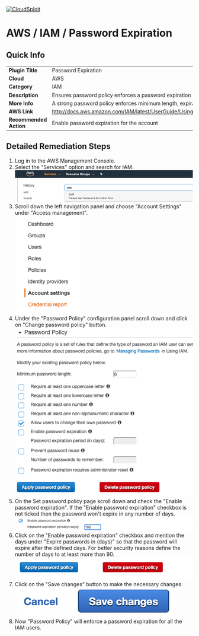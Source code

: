 [![CloudSploit](https://cloudsploit.com/img/logo-new-big-text-100.png "CloudSploit")](https://cloudsploit.com)

# AWS / IAM / Password Expiration

## Quick Info

| | |
|-|-|
| **Plugin Title** | Password Expiration |
| **Cloud** | AWS |
| **Category** | IAM |
| **Description** | Ensures password policy enforces a password expiration |
| **More Info** | A strong password policy enforces minimum length, expirations, reuse, and symbol usage |
| **AWS Link** | http://docs.aws.amazon.com/IAM/latest/UserGuide/Using_ManagingPasswordPolicies.html |
| **Recommended Action** | Enable password expiration for the account |

## Detailed Remediation Steps
1. Log in to the AWS Management Console.
2. Select the "Services" option and search for IAM. </br><img src="/resources/aws/iam/password-expiration/step2.png"/>
3. Scroll down the left navigation panel and choose "Account Settings" under "Access management". </br><img src="/resources/aws/iam/password-expiration/step3.png"/>
4. Under the "Password Policy" configuration panel scroll down and click on "Change password policy" button.</br><img src="/resources/aws/iam/password-expiration/step4.png"/>
5. On the Set password policy page scroll down and check the "Enable password expiration". If the "Enable password expiration" checkbox is not ticked then the password won't expire in any number of days. </br><img src="/resources/aws/iam/password-expiration/step5.png"/>
6. Click on the "Enable password expiration" checkbox and mention the days under "Expire passwords in (days)" so that the password will expire after the defined days. For better security reasons define the number of days to at least more than 90.</br><img src="/resources/aws/iam/password-expiration/step6.png"/>
7. Click on the "Save changes" button to make the necessary changes.</br><img src="/resources/aws/iam/password-expiration/step7.png"/>
8. Now "Password Policy" will enforce a password expiration for all the IAM users.</br>
